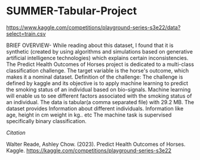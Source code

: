 # SUMMER-Tabular-Project
https://www.kaggle.com/competitions/playground-series-s3e22/data?select=train.csv

BRIEF OVERVIEW- While reading about this dataset, I found that it is synthetic (created by using algorithms and simulations based on generative artificial intelligence technologies) which explains certain inconsistencies. The Predict Health Outcomes of Horses project is dedicated to a multi-class classification challenge. The target variable is the horse's outcome, which makes it a nominal dataset.
Definition of the challenge: The challenge is defined by kaggle and its objective is to apply machine learning to predict the smoking status of an individual based on bio-signals. Machine learning will enable us to see different factors associated with the smoking status of an individual. The data is tabular(a comma separated file) with 29.2 MB. The dataset provides Information about different individuals. Information like age, height in cm weight in kg.. etc The machine task is supervised specifically binary classification.



*Citation*  

Walter Reade, Ashley Chow. (2023). Predict Health Outcomes of Horses. Kaggle. https://kaggle.com/competitions/playground-series-s3e22
